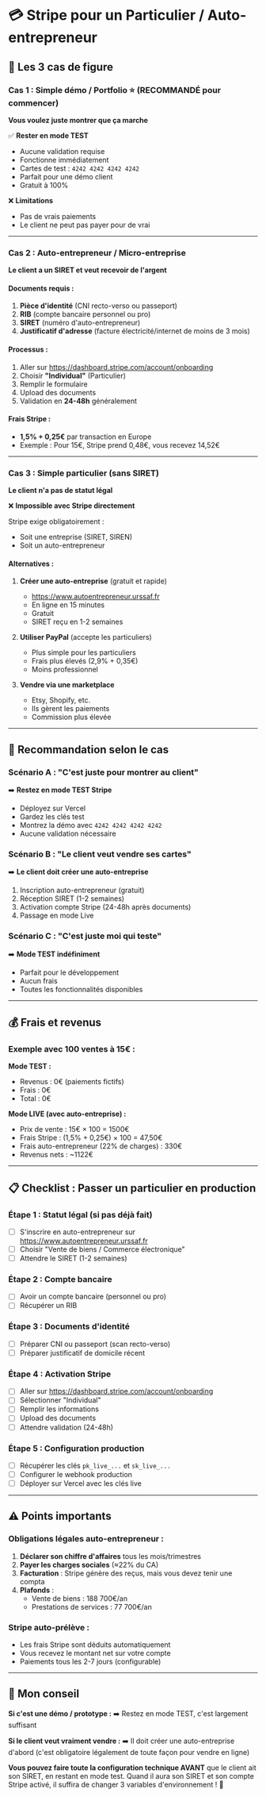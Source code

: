 # 💳 Stripe pour un Particulier / Auto-entrepreneur

## 🎯 Les 3 cas de figure

### Cas 1 : Simple démo / Portfolio ⭐ (RECOMMANDÉ pour commencer)
**Vous voulez juste montrer que ça marche**

✅ **Rester en mode TEST**
- Aucune validation requise
- Fonctionne immédiatement
- Cartes de test : `4242 4242 4242 4242`
- Parfait pour une démo client
- Gratuit à 100%

❌ **Limitations**
- Pas de vrais paiements
- Le client ne peut pas payer pour de vrai

---

### Cas 2 : Auto-entrepreneur / Micro-entreprise
**Le client a un SIRET et veut recevoir de l'argent**

#### Documents requis :
1. **Pièce d'identité** (CNI recto-verso ou passeport)
2. **RIB** (compte bancaire personnel ou pro)
3. **SIRET** (numéro d'auto-entrepreneur)
4. **Justificatif d'adresse** (facture électricité/internet de moins de 3 mois)

#### Processus :
1. Aller sur https://dashboard.stripe.com/account/onboarding
2. Choisir **"Individual"** (Particulier)
3. Remplir le formulaire
4. Upload des documents
5. Validation en **24-48h** généralement

#### Frais Stripe :
- **1,5% + 0,25€** par transaction en Europe
- Exemple : Pour 15€, Stripe prend 0,48€, vous recevez 14,52€

---

### Cas 3 : Simple particulier (sans SIRET)
**Le client n'a pas de statut légal**

❌ **Impossible avec Stripe directement**

Stripe exige obligatoirement :
- Soit une entreprise (SIRET, SIREN)
- Soit un auto-entrepreneur

#### Alternatives :
1. **Créer une auto-entreprise** (gratuit et rapide)
   - https://www.autoentrepreneur.urssaf.fr
   - En ligne en 15 minutes
   - Gratuit
   - SIRET reçu en 1-2 semaines

2. **Utiliser PayPal** (accepte les particuliers)
   - Plus simple pour les particuliers
   - Frais plus élevés (2,9% + 0,35€)
   - Moins professionnel

3. **Vendre via une marketplace**
   - Etsy, Shopify, etc.
   - Ils gèrent les paiements
   - Commission plus élevée

---

## 🚀 Recommandation selon le cas

### Scénario A : "C'est juste pour montrer au client"
➡️ **Restez en mode TEST Stripe**
- Déployez sur Vercel
- Gardez les clés test
- Montrez la démo avec `4242 4242 4242 4242`
- Aucune validation nécessaire

### Scénario B : "Le client veut vendre ses cartes"
➡️ **Le client doit créer une auto-entreprise**
1. Inscription auto-entrepreneur (gratuit)
2. Réception SIRET (1-2 semaines)
3. Activation compte Stripe (24-48h après documents)
4. Passage en mode Live

### Scénario C : "C'est juste moi qui teste"
➡️ **Mode TEST indéfiniment**
- Parfait pour le développement
- Aucun frais
- Toutes les fonctionnalités disponibles

---

## 💰 Frais et revenus

### Exemple avec 100 ventes à 15€ :

**Mode TEST :**
- Revenus : 0€ (paiements fictifs)
- Frais : 0€
- Total : 0€

**Mode LIVE (avec auto-entreprise) :**
- Prix de vente : 15€ × 100 = 1500€
- Frais Stripe : (1,5% + 0,25€) × 100 = 47,50€
- Frais auto-entrepreneur (22% de charges) : 330€
- Revenus nets : ~1122€

---

## 📋 Checklist : Passer un particulier en production

### Étape 1 : Statut légal (si pas déjà fait)
- [ ] S'inscrire en auto-entrepreneur sur https://www.autoentrepreneur.urssaf.fr
- [ ] Choisir "Vente de biens / Commerce électronique"
- [ ] Attendre le SIRET (1-2 semaines)

### Étape 2 : Compte bancaire
- [ ] Avoir un compte bancaire (personnel ou pro)
- [ ] Récupérer un RIB

### Étape 3 : Documents d'identité
- [ ] Préparer CNI ou passeport (scan recto-verso)
- [ ] Préparer justificatif de domicile récent

### Étape 4 : Activation Stripe
- [ ] Aller sur https://dashboard.stripe.com/account/onboarding
- [ ] Sélectionner "Individual"
- [ ] Remplir les informations
- [ ] Upload des documents
- [ ] Attendre validation (24-48h)

### Étape 5 : Configuration production
- [ ] Récupérer les clés `pk_live_...` et `sk_live_...`
- [ ] Configurer le webhook production
- [ ] Déployer sur Vercel avec les clés live

---

## ⚠️ Points importants

### Obligations légales auto-entrepreneur :
1. **Déclarer son chiffre d'affaires** tous les mois/trimestres
2. **Payer les charges sociales** (≈22% du CA)
3. **Facturation** : Stripe génère des reçus, mais vous devez tenir une compta
4. **Plafonds** :
   - Vente de biens : 188 700€/an
   - Prestations de services : 77 700€/an

### Stripe auto-prélève :
- Les frais Stripe sont déduits automatiquement
- Vous recevez le montant net sur votre compte
- Paiements tous les 2-7 jours (configurable)

---

## 🎯 Mon conseil

**Si c'est une démo / prototype :**
➡️ Restez en mode TEST, c'est largement suffisant

**Si le client veut vraiment vendre :**
➡️ Il doit créer une auto-entreprise d'abord (c'est obligatoire légalement de toute façon pour vendre en ligne)

**Vous pouvez faire toute la configuration technique AVANT** que le client ait son SIRET, en restant en mode test. Quand il aura son SIRET et son compte Stripe activé, il suffira de changer 3 variables d'environnement ! 🚀
